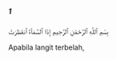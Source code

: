 ##### 1

<span class="ayah">بِسْمِ ٱللَّهِ ٱلرَّحْمَٰنِ ٱلرَّحِيمِ إِذَا ٱلسَّمَآءُ ٱنفَطَرَتْ</span>

<span class="ayah_translation">Apabila langit terbelah,</span>
